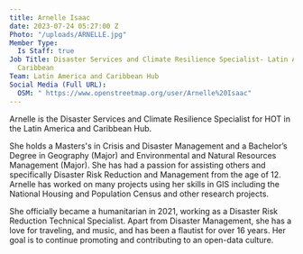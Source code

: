 ```yaml
---
title: Arnelle Isaac
date: 2023-07-24 05:27:00 Z
Photo: "/uploads/ARNELLE.jpg"
Member Type:
  Is Staff: true
Job Title: Disaster Services and Climate Resilience Specialist- Latin America and
  Caribbean
Team: Latin America and Caribbean Hub
Social Media (Full URL):
  OSM: " https://www.openstreetmap.org/user/Arnelle%20Isaac"
---
```


Arnelle is the Disaster Services and Climate Resilience Specialist for HOT in the Latin America and Caribbean Hub.

She holds a Masters's in Crisis and Disaster Management and a Bachelor’s Degree in Geography (Major) and Environmental and Natural Resources Management (Major).  She has had a passion for assisting others and specifically Disaster Risk Reduction and Management from the age of 12.  Arnelle has worked on many projects using her skills in GIS including the National Housing and Population Census and other research projects.  

She officially became a humanitarian in 2021, working as a Disaster Risk Reduction Technical Specialist.  Apart from Disaster Management, she has a love for traveling, and music, and has been a flautist for over 16 years. Her goal is to continue promoting and contributing to an open-data culture.
